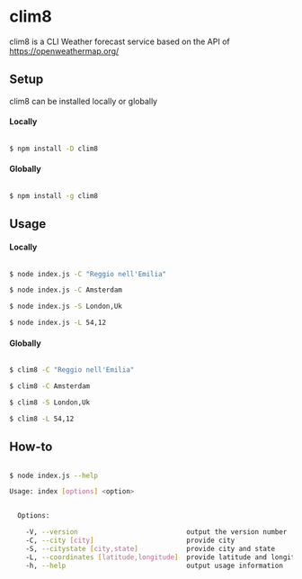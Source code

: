 # clim8
clim8 is a CLI Weather forecast service based on the API of https://openweathermap.org/

## Setup

clim8 can be installed locally or globally

#### Locally

```bash

$ npm install -D clim8

```

#### Globally

```bash

$ npm install -g clim8

```

## Usage

#### Locally

```bash

$ node index.js -C "Reggio nell'Emilia"

$ node index.js -C Amsterdam

$ node index.js -S London,Uk

$ node index.js -L 54,12

```

#### Globally

```bash

$ clim8 -C "Reggio nell'Emilia"

$ clim8 -C Amsterdam

$ clim8 -S London,Uk

$ clim8 -L 54,12

```


## How-to
```bash

$ node index.js --help

Usage: index [options] <option>


  Options:

    -V, --version                           output the version number
    -C, --city [city]                       provide city
    -S, --citystate [city,state]            provide city and state
    -L, --coordinates [latitude,longitude]  provide latitude and longitude
    -h, --help                              output usage information

```
